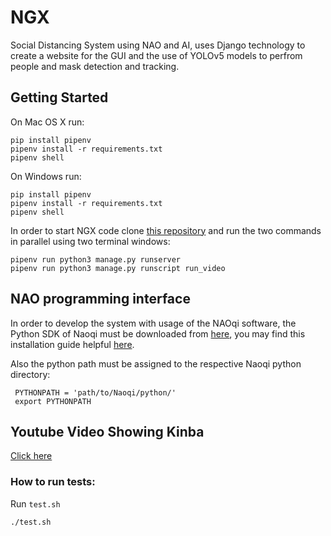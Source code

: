 # NGX
Social Distancing System using NAO and AI, uses Django technology to create a website for the GUI and the use of YOLOv5 models to perfrom people and mask detection and tracking.

## Getting Started
On Mac OS X run:
```
pip install pipenv
pipenv install -r requirements.txt
pipenv shell
```


On Windows run:
```
pip install pipenv
pipenv install -r requirements.txt
pipenv shell
```

In order to start NGX code clone [this repository](https://github.com/moj124/NGX) and run the two commands in parallel using two terminal windows: 
```
pipenv run python3 manage.py runserver
pipenv run python3 manage.py runscript run_video
```

## NAO programming interface
In order to develop the system with usage of the NAOqi software, the Python SDK of Naoqi must be downloaded from [here](https://www.softbankrobotics.com/emea/en/support/nao-6/downloads-softwares), you may find this installation guide helpful [here](https://developer.softbankrobotics.com/nao6/naoqi-developer-guide/sdks/python-sdk/python-sdk-installation-guide#python-install-guide).

Also the python path must be assigned to the respective Naoqi python directory:
```
 PYTHONPATH = 'path/to/Naoqi/python/'
 export PYTHONPATH
```



## Youtube Video Showing Kinba

[Click here](https://www.youtube.com/watch?v=FGXuvlBr0H0)


### How to run tests:

 Run `test.sh`
 ```bash
 ./test.sh
 ```
